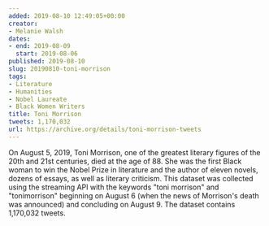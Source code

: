 ```yaml
---
added: 2019-08-10 12:49:05+00:00
creator:
- Melanie Walsh
dates:
- end: 2019-08-09
  start: 2019-08-06
published: 2019-08-10
slug: 20190810-toni-morrison
tags:
- Literature
- Humanities
- Nobel Laureate
- Black Women Writers
title: Toni Morrison
tweets: 1,170,032
url: https://archive.org/details/toni-morrison-tweets
---
```


On August 5, 2019, Toni Morrison, one of the greatest literary figures of the 20th and 21st centuries, died at the age of 88. She was the first Black woman to win the Nobel Prize in literature and the author of eleven novels, dozens of essays, as well as literary criticism. This dataset was collected using the streaming API with the keywords "toni morrison" and "tonimorrison" beginning on August 6 (when the news of Morrison's death was announced) and concluding on August 9. The dataset contains 1,170,032 tweets.
